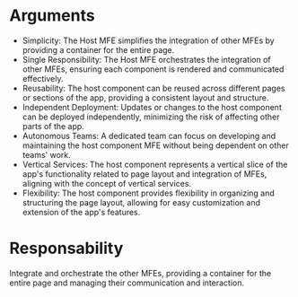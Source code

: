 # Arguments
- Simplicity: The Host MFE simplifies the integration of other MFEs by providing a container for the entire page.
- Single Responsibility: The Host MFE orchestrates the integration of other MFEs, ensuring each component is rendered and communicated effectively.
- Reusability: The host component can be reused across different pages or sections of the app, providing a consistent layout and structure.
- Independent Deployment: Updates or changes to the host component can be deployed independently, minimizing the risk of affecting other parts of the app.
- Autonomous Teams: A dedicated team can focus on developing and maintaining the host component MFE without being dependent on other teams' work.
- Vertical Services: The host component represents a vertical slice of the app's functionality related to page layout and integration of MFEs, aligning with the concept of vertical services.
- Flexibility: The host component provides flexibility in organizing and structuring the page layout, allowing for easy customization and extension of the app's features.

# Responsability
Integrate and orchestrate the other MFEs, providing a container for the entire page and managing their communication and interaction.

